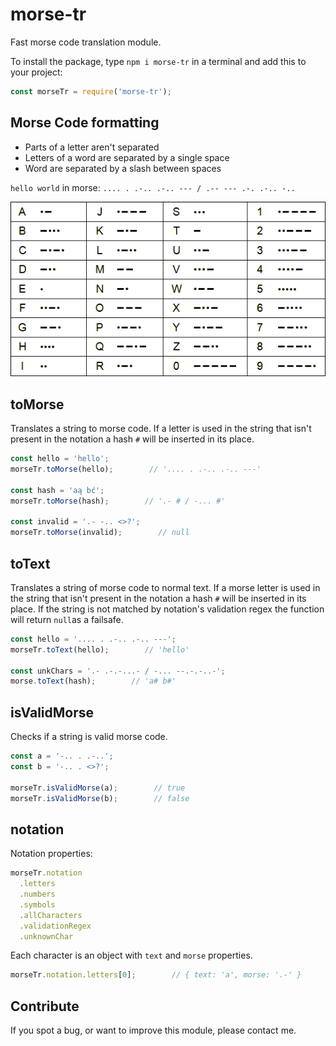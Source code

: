 # morse-tr

Fast morse code translation module.

To install the package, type `npm i morse-tr` in a terminal and add this to your project:

```js
const morseTr = require('morse-tr');
```

## Morse Code formatting

* Parts of a letter aren't separated
* Letters of a word are separated by a single space
* Word are separated by a slash between spaces

`hello world` in morse: `.... . .-.. .-.. --- / .-- --- .-. .-.. -..`

![morse code chart](./morse-code.png)

## toMorse

Translates a string to morse code. If a letter is used in the string that isn't present in the notation a hash `#` will be inserted in its place.

```js
const hello = 'hello';
morseTr.toMorse(hello);        // '.... . .-.. .-.. ---'

const hash = 'aą bć';
morseTr.toMorse(hash);        // '.- # / -... #'

const invalid = '.- -.. <>?';
morseTr.toMorse(invalid);        // null
```

## toText

Translates a string of morse code to normal text. If a morse letter is used in the string that isn't present in the notation a hash `#` will be inserted in its place. If the string is not matched by notation's validation regex the function will return `null`as a failsafe.

```js
const hello = '.... . .-.. .-.. ---';
morseTr.toText(hello);        // 'hello'

const unkChars = '.- .-.-...- / -... --.-.-..-';
morse.toText(hash);        // 'a# b#'
```

## isValidMorse

Checks if a string is valid morse code.

```js
const a = '-.. . .-..';
const b = '-.. . <>?';

morseTr.isValidMorse(a);        // true
morseTr.isValidMorse(b);        // false
```

## notation

Notation properties:

```js
morseTr.notation
  .letters
  .numbers
  .symbols
  .allCharacters
  .validationRegex
  .unknownChar
```

Each character is an object with `text` and `morse` properties.

```js
morseTr.notation.letters[0];        // { text: 'a', morse: '.-' }
```

## Contribute

If you spot a bug, or want to improve this module, please contact me.
